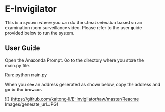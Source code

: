 # E-Invigilator
This is a system where you can do the cheat detection based on an examination room surveillance video. Please refer to the user guide provided below to run the system.

## User Guide
Open the Anaconda Prompt. Go to the directory where you store the main.py file.

Run: python main.py

When you see an address generated as shown below, copy the address and go to the browser.

![]
(https://github.com/kaitong-li/E-Invigilator/raw/master/Readme Images/generate_url.JPG)
